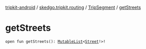 [tripkit-android](../../index.md) / [skedgo.tripkit.routing](../index.md) / [TripSegment](index.md) / [getStreets](./get-streets.md)

# getStreets

`open fun getStreets(): `[`MutableList`](https://kotlinlang.org/api/latest/jvm/stdlib/kotlin.collections/-mutable-list/index.html)`<`[`Street`](../../com.skedgo.android.common.model/-street/index.md)`!>!`